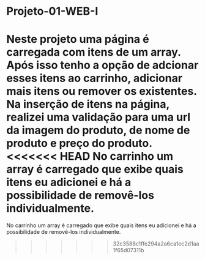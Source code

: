 # Projeto-01-WEB-I
Neste projeto uma página é carregada com itens de um array.
Após isso tenho a opção de adcionar esses itens ao carrinho, adicionar mais itens ou remover os existentes.
Na inserção de itens na página, realizei uma validação para uma url da imagem do produto, de nome de produto e preço do produto.
<<<<<<< HEAD
No carrinho um array é carregado que exibe quais itens eu adicionei e há a possibilidade de removê-los individualmente.
=======
No carrinho um array é carregado que exibe quais itens eu adicionei e há a possibilidade de removê-los individualmente.
>>>>>>> 32c3588c1ffe294a2a6ca1ec2d1aa1f65d07311b
